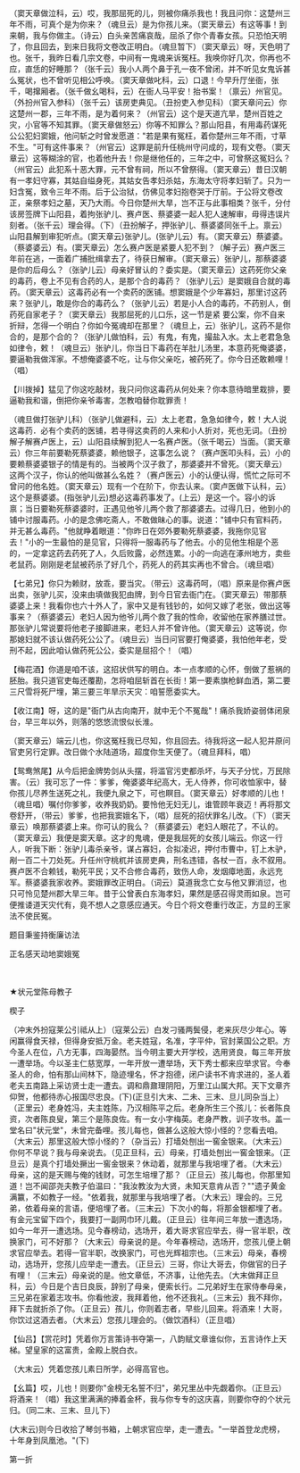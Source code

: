 <!-- { "loadSidebar": true } -->
（窦天章做泣科，云）哎，我那屈死的儿，则被你痛杀我也！我且问你：这楚州三年不雨，可真个是为你来？（魂旦云）是为你孩儿来。（窦天章云）有这等事！到来朝，我与你做主。（诗云）白头亲苦痛哀哉，屈杀了你个青春女孩。只恐怕天明了，你且回去，到来日我将文卷改正明白。（魂旦暂下）（窦天章云）呀，天色明了也。张千，我昨日看几宗文卷，中间有一鬼魂来诉冤枉。我唤你好几次，你再也不应，直恁的好睡那？（张千云）我小人两个鼻于孔一夜不曾闭，并不听见女鬼诉甚么冤状，也不曾听见相公呼唤。（窦天章做叱科，云）口退！今早升厅坐衙，张千，喝撺厢者。（张千做幺喝科，云）在衙人马平安！抬书案！（禀云）州官见。（外扮州官入参科）（张千云）该房吏典见。（丑扮吏入参见科）（窦天章问云）你这楚州一郡，三年不雨，是为着何来？（州官云）这个是天道亢旱，楚州百姓之灾，小官等不知其罪。（窦天章做怒云）你等不知罪么？那山阳县，有用毒药谋死公公犯妇窦娥，他问斩之时曾发愿道："若是果有冤枉，着你楚州三年不雨，寸草不生。"可有这件事来？（州官云）这罪是前升任桃州守问成的，现有文卷。（窦天章云）这等糊涂的官，也着他升去！你是继他任的，三年之中，可曾祭这冤妇么？（州官云）此犯系十恶大罪，元不曾有祠，所以不曾祭得。（窦天章云）昔日汉朝有一孝妇守寡，其姑自缢身死，其姑女告孝妇杀姑，东海太守将孝妇斩了。只为一妇含冤，致令三年不雨。后于公治狱，仿佛见孝妇抱卷哭于厅前。于公将文卷改正，亲祭孝妇之墓，天乃大雨。今日你楚州大旱，岂不正与此事相类？张千，分付该房签牌下山阳县，着拘张驴儿、赛卢医、蔡婆婆一起人犯人速解审，毋得违误片刻者。（张千云）理会得。（下）（丑扮解子，押张驴儿、蔡婆婆同张千上。禀云）山阳县解到审犯听点。(窦天章云)张驴儿。(张驴儿云）有。（窦天章云）蔡婆婆。（蔡婆婆云）有。(窦天章云）怎么赛卢医是紧要人犯不到？（解子云）赛卢医三年前在逃，一面着广捕批缉拿去了，待获日解审。（窦天章云）张驴儿，那蔡婆婆是你的后母么？（张驴儿云）母亲好冒认的？委实是。（窦天章云）这药死你父亲的毒药，卷上不见有合药的人，是那个合的毒药？（张驴儿云）是窦娥自合就的毒药。（窦天章云）这毒药必有一个卖药的医铺。想窦娥是个少年寡妇，那里讨这药来？张驴儿，敢是你合的毒药么？（张驴儿云）若是小人合的毒药，不药别人，倒药死自家老子？（窦天章云）我那屈死的儿口乐，这一节是紧
要公案，你不自来折辩，怎得一个明白？你如今冤魂却在那里？（魂旦上，云）张驴儿，这药不是你合的，是那个合的？（张驴儿做怕科，云）有鬼，有鬼，撮盐入水。太上老君急急如律令，敕！（魂旦云）张驴儿，你当日下毒药在羊肚儿汤里，本意药死俺婆婆，要逼勒我做浑家。不想俺婆婆不吃，让与你父亲吃，被药死了。你今日还敢赖哩！（唱）

【川拨掉】猛见了你这吃敲材，我只问你这毒药从何处来？你本意待暗里栽排，要逼勒我和谐，倒把你亲爷毒害，怎教咱替你耽罪责！

（魂旦做打张驴儿科）（张驴儿做避科，云）太上老君，急急如律今，敕！大人说这毒药．必有个卖药的医铺，若寻得这卖药的人来和小人折对，死也无词。（丑扮解子解赛卢医上，云）山阳县续解到犯人一名赛卢医。（张千喝云）当面。（窦天章云）你三年前要勒死蔡婆婆，赖他银子，这事怎么说？（赛卢医叩头科，云）小的要赖蔡婆婆银子的情是有的。当被两个汉子救了，那婆婆并不曾死。（窦天章云）这两个汉子，你认的他叫做甚么名姓？（赛卢医云）小的认便认得，慌忙之际可不曾问的他名姓。（窦天章云）现有一个在阶下，你去认来。（窦卢医做下认科，云）这个是蔡婆婆。(指张驴儿云)想必这毒药事发了。(上云）是这一个。容小的诉禀；当日要勒死蔡婆婆时，正遇见他爷儿两个救了那婆婆去。过得几日，他到小的铺中讨服毒药。小的是念佛吃斋人，不敢做昧心的事。说道："铺中只有官料药，并无甚么毒药。"他就睁着眼道："你昨日在郊外要勒死蔡婆婆，我拖你见官去！"小的一生最怕的是见官，只得将一服毒药与了他去。小的见他生相是个恶的，一定拿这药去药死了人，久后败露，必然连累。小的一向逃在涿州地方，卖些老鼠药。刚刚是老鼠被药杀了好几个，药死人的药其实再也不曾合。（魂旦唱）

【七弟兄】你只为赖财，放乖，要当灾。（带云）这毒药呵，（唱）原来是你赛卢医出卖，张驴儿买，没来由填做我犯由牌，到今日官去衙门在。（窦天章云）带那蔡婆婆上来！我看你也六十外人了，家中又是有钱钞的，如何又嫁了老张，做出这等事来？（蔡婆婆云）老妇人因为他爷儿两个救了我的性命，收留他在家养膳过世。那张驴儿常说要将他老子接脚进来，老妇人并不曾许他。（窦天章云）这等说，你那媳妇就不该认做药死公公了。（魂旦云）当日问官要打俺婆婆，我怕他年老，受刑不起，因此咱认做药死公公，委实是屈招个！（唱）

【梅花酒】你道是咱不该，这招状供写的明白。本一点孝顺的心怀，倒做了惹祸的胚胎。我只道官吏每还覆勘，怎将咱屈斩首在长街！第一要素旗枪鲜血洒，第二要三尺雪将死尸埋，第三要三年旱示天灾：咱誓愿委实大。

【收江南】呀，这的是"衙门从古向南开，就中无个不冤哉"！痛杀我娇姿弱体闭泉台，早三年以外，则落的悠悠流恨似长淮。

（窦天章云）端云儿也，你这冤枉我已尽知，你且回去。待我将这一起人犯并原问官吏另行定罪。改日做个水陆道场，超度你生天便了。（魂旦拜科，唱）

【鸳鸯煞尾】从今后把金牌势剑从头摆，将滥官污吏都杀坏，与天子分忧，万民除害。（云）我可忘了一件：爹爹，俺婆婆年纪高大，无人侍养，你可收恤家中，替你孩儿尽养生送死之礼，我便九泉之下，可也瞑目。（窦天章云）好孝顺的儿也！（魂旦唱）嘱付你爹爹，收养我奶奶。要怜他无妇无儿，谁管顾年衰迈！再将那文卷舒开，（带云）爹爹，也把我窦娥名下，（唱）屈死的招伏罪名儿改。（下）（窦天章云）唤那蔡婆婆上来。你可认的我么？（蔡婆婆云）老妇人眼花了，不认的。（窦天章云）我便是窦天章。这才的鬼魂，便是我屈死的女孩儿端云。你这一行人，听我下断：张驴儿毒杀亲爷，谋占寡妇，合拟凌迟，押付市曹中，钉上木驴，剐一百二十刀处死。升任州守桃杌并该房吏典，刑名违错，各杖一百，永不叙用。赛卢医不合赖钱，勒死平民；又不合修合毒药，致伤人命，发烟瘴地面，永远充军。蔡婆婆我家收养。窦娥罪改正明白。（词云）莫道我念亡女与他又罪消愆，也只可怜见楚州郡大旱三年。昔于公曾表白东海孝妇，果然是感召得灵雨如泉。岂可便推诿道天灾代有，竟不想人之意感应通天。今日个将文卷重行改正，方显的王家法不使民冤。

题目秉鉴持衡廉访法

正名感天动地窦娥冤


　
　




★状元堂陈母教子

楔子

（冲末外扮寇莱公引祗从上）（寇莱公云）白发刁骚两鬓侵，老来灰尽少年心。等闲赢得食天禄，但得身安抵万金。老夫姓寇，名准，字平仲，官封莱国公之职。方今圣人在位，八方无事，四海晏然。当今明主要大开学校，选用贤良，每三年开放一遭举场。今以圣主仁慈宽厚，一年开放一遭举场，天下秀士都来应举求官。今奉圣人的命，怕有那山间林下，隐迹埋名，怀才抱德，闭户读书不肯求进的，圣人着老夫五南路上采访贤士走一遭去。调和鼎鼐理阴阳，万里江山属大邦。天下文章齐仰贺，他都待赤心报国尽忠良。(下)(正旦引大末、二未、三末、旦儿同杂当上）（正里云）老身姓冯，夫主姓陈，乃汉相陈平之后。老身所生三个孩儿：长者陈良资，次者陈良叟，第三个是陈良佐。有一女小字梅英。老身严教，训子攻书。盖一堂名曰"状元堂"，未曾完备哩。孩儿每也，做甚么这般大惊小怪的？您看去咱。（大末云）那里这般大惊小怪的？（杂当云）打墙处刨出一窖金银来。（大末云）你何不早说？我与母亲说去。（见正旦科，云）母亲，打墙处刨出一窖金银来。（正旦云）是真个打墙处撅出一窖金银来？休动着，就那里与我培埋了者。（大末云）母亲，这的是天赐与俺的钱财，可怎生培埋了那？（正旦云）孩儿每也，你那里知道！岂不闻邵尧夫教子伯温曰："我汝教汝为大贤，未知天意肯从否？""遗子黄金满籝，不如教子一经。"依着我，就那里与我培埋了者。（大末云）理会的。三兄弟，依着母亲的言语，便培埋了者。（三末云）下次小的每，将那金银都埋了者。有金元宝留下四个，我要打一副网巾环儿戴。（正旦云）往年间三年放一遭选场，如今一年开一遭选场。见今春榜动，选场开，着大哥求官应举去，得一官半职，改换家门，可不好那？（大末云）母亲说的是。今年春榜动，选场开，您孩儿便上朝求官应举去。若得一官半职，改换家门，可也光辉祖宗也。（三末云）母亲，春榜动，选场开，您孩儿应举走一遭去。（正旦云）三哥，你让大哥去，你做官的日子有哩！（三末云）母亲说的是。他文章低，不济事，让他先去。（大末做拜正旦科，云）今日是个吉日良辰，辞别了母亲，便索长行。二兄弟好生在家侍奉母亲，三兄弟在家着志攻书。你看他波，我拜着他，他不还我礼。（三末云）我不拜你，拜下去就折杀了你。（正旦云）孩儿，你则着志者，早些儿回来。将酒来！大哥，你饮过这酒去者。（大末云）您孩儿理会的。（做饮酒科）（正旦唱）

【仙吕】【赏花时】凭着你万言策诗书夺第一，八韵赋文章谁似你，五言诗作上天梯。望皇家的这富贵，金殿上脱白衣。

（大末云）凭着您孩儿素日所学，必得高官也。

【幺篇】哎，儿也！则要你"金榜无名誓不归"，弟兄里丛中先觑着你。（正旦云）将酒来！（唱）我这里满满的捧着金杯，我与你专专的这庆喜，则要你夺的个状元归。（同二末、三末、旦儿下）

(大末云)则今日收拾了琴剑书箱，上朝求官应举，走一遭去。"一举首登龙虎榜，十年身到凤凰池。"(下)


第一折

